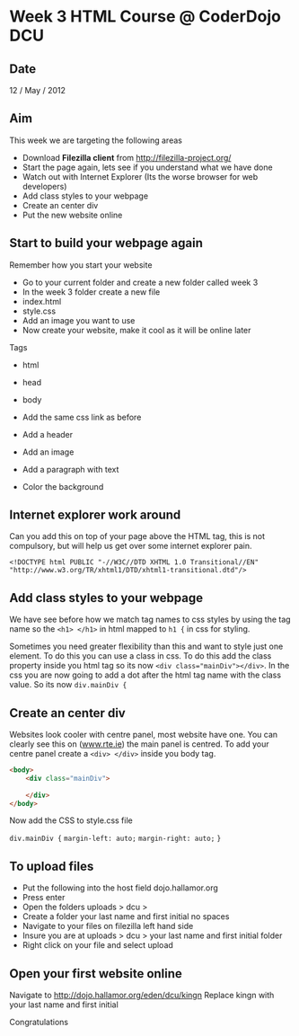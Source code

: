 Week 3 HTML Course @ CoderDojo DCU
===================================

Date
---------
12 / May / 2012

Aim
---------
This week we are targeting the following areas

* Download __Filezilla client__ from http://filezilla-project.org/
* Start the page again, lets see if you understand what we have done
* Watch out with Internet Explorer (Its the worse browser for web developers)
* Add class styles to your webpage
* Create an center div
* Put the new website online 

Start to build your webpage again
---------------------------------
Remember how you start your website

* Go to your current folder and create a new folder
called week 3
* In the week 3 folder create a new file
* index.html
* style.css
* Add an image you want to use
* Now create your website, make it cool as it will
be online later

Tags
* html
* head
* body

* Add the same css link as before
* Add a header
* Add an image
* Add a paragraph with text
* Color the background

Internet explorer work around
------------------------------
Can you add this on top of your page above the HTML tag, this
is not compulsory, but will help us get over some internet explorer
pain.

`<!DOCTYPE html PUBLIC "-//W3C//DTD XHTML 1.0 Transitional//EN" 
"http://www.w3.org/TR/xhtml1/DTD/xhtml1-transitional.dtd"/>`

Add class styles to your webpage
---------------------------------
We have see before how we match tag names to css styles by using the
tag name so the `<h1> </h1>` in html mapped to `h1 {` in css for styling.

Sometimes you need greater flexibility than this and want to style just
one element.  To do this you can use a class in css.  To do this add
the class property inside you html tag so its now
`<div class="mainDiv"></div>`.  In the css you are now going to add a dot
after the html tag name with the class value.  So its now
`div.mainDiv {`

Create an center div
---------------------
Websites look cooler with centre panel, most website have one.  You
can clearly see this on (www.rte.ie) the main panel is centred.  To 
add your centre panel create a `<div> </div>` inside you body tag.

````html
<body> 
	<div class="mainDiv">
	
	</div>
</body> 
````

Now add the CSS to style.css file 

`div.mainDiv {`
`margin-left: auto;`
`margin-right: auto;`
`}`

To upload files
----------------
* Put the following into the host field dojo.hallamor.org
* Press enter
* Open the folders uploads > dcu > 
* Create a folder your last name and first initial no spaces
* Navigate to your files on filezilla left hand side
* Insure you are at uploads > dcu > your last name and first initial folder
* Right click on your file and select upload

Open your first website online
-------------------------------
Navigate to
http://dojo.hallamor.org/eden/dcu/kingn
Replace kingn with your last name and first initial

Congratulations